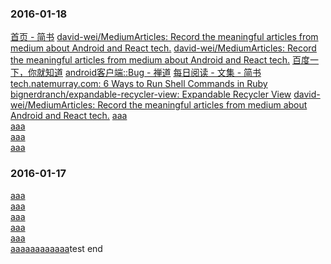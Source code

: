 ### 2016-01-18  
[首页 - 简书](http://www.jianshu.com/)
[david-wei/MediumArticles: Record the meaningful articles from medium about Android and React tech.](https://github.com/david-wei/MediumArticles)
[david-wei/MediumArticles: Record the meaningful articles from medium about Android and React tech.](https://github.com/david-wei/MediumArticles)
[百度一下，你就知道](https://www.baidu.com/)
[android客户端::Bug - 禅道](http://172.17.30.215/index.php?m=bug&f=browse&productid=9&browseType=assignToMe&param=0)
[每日阅读 - 文集 - 简书](http://www.jianshu.com/notebooks/2917599/latest)
[tech.natemurray.com: 6 Ways to Run Shell Commands in Ruby](http://tech.natemurray.com/2007/03/ruby-shell-commands.html)
[bignerdranch/expandable-recycler-view: Expandable Recycler View](https://github.com/bignerdranch/expandable-recycler-view)
[david-wei/MediumArticles: Record the meaningful articles from medium about Android and React tech.](https://github.com/david-wei/MediumArticles)
[aaa](http://www.baidu.com)  
[aaa](http://www.baidu.com)  
[aaa](http://www.baidu.com)  
[aaa](http://www.baidu.com)  


### 2016-01-17
[aaa](http://www.baidu.com)  
[aaa](http://www.baidu.com)  
[aaa](http://www.baidu.com)  
[aaa](http://www.baidu.com)  
[aaa](http://www.baidu.com)  
[aaa](http://www.baidu.com)[aaa](http://www.baidu.com)[aaa](http://www.baidu.com)[aaa](http://www.baidu.com)test
end
